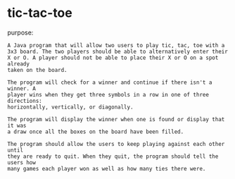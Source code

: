 # tic-tac-toe
purpose: 

    A Java program that will allow two users to play tic, tac, toe with a
    3x3 board. The two players should be able to alternatively enter their
    X or O. A player should not be able to place their X or O on a spot already
    taken on the board.

    The program will check for a winner and continue if there isn't a winner. A
    player wins when they get three symbols in a row in one of three directions:
    horizontally, vertically, or diagonally.

    The program will display the winner when one is found or display that it was
    a draw once all the boxes on the board have been filled.

    The program should allow the users to keep playing against each other until
    they are ready to quit. When they quit, the program should tell the users how
    many games each player won as well as how many ties there were.
